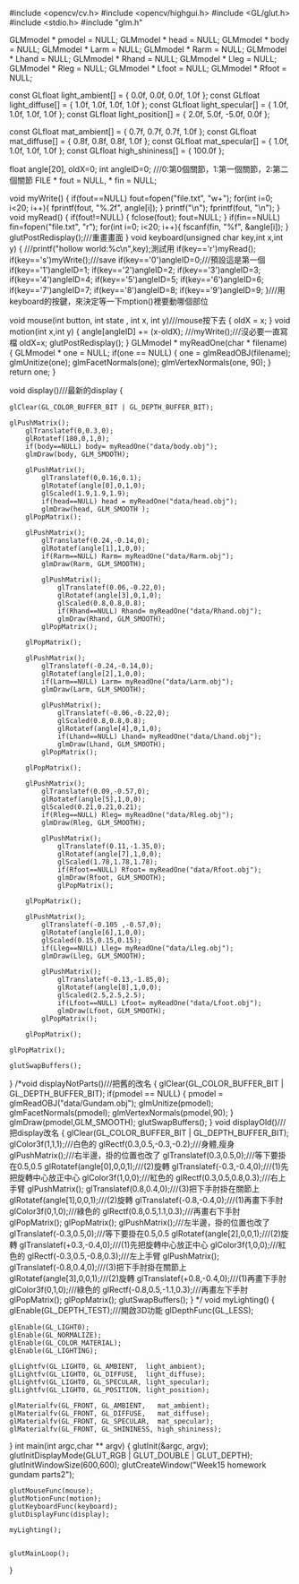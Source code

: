#include <opencv/cv.h>
#include <opencv/highgui.h>
#include <GL/glut.h>
#include <stdio.h>
#include "glm.h"

GLMmodel * pmodel = NULL;
GLMmodel * head = NULL;
GLMmodel * body = NULL;
GLMmodel * Larm = NULL;
GLMmodel * Rarm = NULL;
GLMmodel * Lhand = NULL;
GLMmodel * Rhand = NULL;
GLMmodel * Lleg = NULL;
GLMmodel * Rleg = NULL;
GLMmodel * Lfoot = NULL;
GLMmodel * Rfoot = NULL;

const GLfloat light_ambient[]  = { 0.0f, 0.0f, 0.0f, 1.0f };
const GLfloat light_diffuse[]  = { 1.0f, 1.0f, 1.0f, 1.0f };
const GLfloat light_specular[] = { 1.0f, 1.0f, 1.0f, 1.0f };
const GLfloat light_position[] = { 2.0f, 5.0f, -5.0f, 0.0f };

const GLfloat mat_ambient[]    = { 0.7f, 0.7f, 0.7f, 1.0f };
const GLfloat mat_diffuse[]    = { 0.8f, 0.8f, 0.8f, 1.0f };
const GLfloat mat_specular[]   = { 1.0f, 1.0f, 1.0f, 1.0f };
const GLfloat high_shininess[] = { 100.0f };


float angle[20], oldX=0;
int angleID=0; ///0:第0個關節，1:第一個關節，2:第二個關節
FILE * fout = NULL, * fin = NULL;


void myWrite()
{
    if(fout==NULL) fout=fopen("file.txt", "w+");
    for(int i=0; i<20; i++){
        fprintf(fout, "%.2f", angle[i]);
    }
    printf("\n");
    fprintf(fout, "\n");
}
void myRead()
{
    if(fout!=NULL)
    {
        fclose(fout);
        fout=NULL;
    }
    if(fin==NULL) fin=fopen("file.txt", "r");
    for(int i=0; i<20; i++){
        fscanf(fin, "%f", &angle[i]);
    }
    glutPostRedisplay();///重畫畫面
}
void keyboard(unsigned char key,int x,int y)
{
    ///printf("hollow world:%c\n",key);測試用
    if(key=='r')myRead();
    if(key=='s')myWrite();///save
    if(key=='0')angleID=0;///預設這是第一個
    if(key=='1')angleID=1;
    if(key=='2')angleID=2;
    if(key=='3')angleID=3;
    if(key=='4')angleID=4;
    if(key=='5')angleID=5;
    if(key=='6')angleID=6;
    if(key=='7')angleID=7;
    if(key=='8')angleID=8;
    if(key=='9')angleID=9;
}///用keyboard的按鍵，來決定等一下mption()裡要動哪個部位

void mouse(int button, int state , int x, int y)///mouse按下去
{
    oldX = x;
}
void motion(int x,int y)
{
    angle[angleID] += (x-oldX);
    ///myWrite();///沒必要一直寫檔
    oldX=x;
    glutPostRedisplay();
}
GLMmodel * myReadOne(char * filename)
{
    GLMmodel * one = NULL;
    if(one == NULL)
    {
        one = glmReadOBJ(filename);
        glmUnitize(one);
        glmFacetNormals(one);
        glmVertexNormals(one, 90);
    }
    return one;
}

void display()///最新的display
{

    glClear(GL_COLOR_BUFFER_BIT | GL_DEPTH_BUFFER_BIT);

    glPushMatrix();
        glTranslatef(0,0.3,0);
        glRotatef(180,0,1,0);
        if(body==NULL) body= myReadOne("data/body.obj");
        glmDraw(body, GLM_SMOOTH);

        glPushMatrix();
            glTranslatef(0,0.16,0.1);
            glRotatef(angle[0],0,1,0);
            glScaled(1.9,1.9,1.9);
            if(head==NULL) head = myReadOne("data/head.obj");
            glmDraw(head, GLM_SMOOTH );
        glPopMatrix();

        glPushMatrix();
            glTranslatef(0.24,-0.14,0);
            glRotatef(angle[1],1,0,0);
            if(Rarm==NULL) Rarm= myReadOne("data/Rarm.obj");
            glmDraw(Rarm, GLM_SMOOTH);

            glPushMatrix();
                glTranslatef(0.06,-0.22,0);
                glRotatef(angle[3],0,1,0);
                glScaled(0.8,0.8,0.8);
                if(Rhand==NULL) Rhand= myReadOne("data/Rhand.obj");
                glmDraw(Rhand, GLM_SMOOTH);
            glPopMatrix();

        glPopMatrix();

        glPushMatrix();
            glTranslatef(-0.24,-0.14,0);
            glRotatef(angle[2],1,0,0);
            if(Larm==NULL) Larm= myReadOne("data/Larm.obj");
            glmDraw(Larm, GLM_SMOOTH);

            glPushMatrix();
                glTranslatef(-0.06,-0.22,0);
                glScaled(0.8,0.8,0.8);
                glRotatef(angle[4],0,1,0);
                if(Lhand==NULL) Lhand= myReadOne("data/Lhand.obj");
                glmDraw(Lhand, GLM_SMOOTH);
            glPopMatrix();

        glPopMatrix();

        glPushMatrix();
            glTranslatef(0.09,-0.57,0);
            glRotatef(angle[5],1,0,0);
            glScaled(0.21,0.21,0.21);
            if(Rleg==NULL) Rleg= myReadOne("data/Rleg.obj");
            glmDraw(Rleg, GLM_SMOOTH);

            glPushMatrix();
                glTranslatef(0.11,-1.35,0);
                glRotatef(angle[7],1,0,0);
                glScaled(1.78,1.78,1.78);
                if(Rfoot==NULL) Rfoot= myReadOne("data/Rfoot.obj");
                glmDraw(Rfoot, GLM_SMOOTH);
                glPopMatrix();

        glPopMatrix();

        glPushMatrix();
            glTranslatef(-0.105 ,-0.57,0);
            glRotatef(angle[6],1,0,0);
            glScaled(0.15,0.15,0.15);
            if(Lleg==NULL) Lleg= myReadOne("data/Lleg.obj");
            glmDraw(Lleg, GLM_SMOOTH);

            glPushMatrix();
                glTranslatef(-0.13,-1.85,0);
                glRotatef(angle[8],1,0,0);
                glScaled(2.5,2.5,2.5);
                if(Lfoot==NULL) Lfoot= myReadOne("data/Lfoot.obj");
                glmDraw(Lfoot, GLM_SMOOTH);
            glPopMatrix();

        glPopMatrix();

    glPopMatrix();

    glutSwapBuffers();

}
/*void displayNotParts()///把舊的改名
{
    glClear(GL_COLOR_BUFFER_BIT | GL_DEPTH_BUFFER_BIT);
    if(pmodel == NULL)
    {
        pmodel = glmReadOBJ("data/Gundam.obj");
        glmUnitize(pmodel);
        glmFacetNormals(pmodel);
        glmVertexNormals(pmodel,90);
    }
    glmDraw(pmodel,GLM_SMOOTH);
    glutSwapBuffers();
}
void displayOld()///把display改名
{
    glClear(GL_COLOR_BUFFER_BIT | GL_DEPTH_BUFFER_BIT);
    glColor3f(1,1,1);///白色的
    glRectf(0.3,0.5,-0.3,-0.2);///身體,瘦身
    glPushMatrix();///右半邊，掛的位置也改了
        glTranslatef(0.3,0.5,0);///等下要掛在0.5,0.5
        glRotatef(angle[0],0,0,1);///(2)旋轉
        glTranslatef(-0.3,-0.4,0);///(1)先把旋轉中心放正中心
        glColor3f(1,0,0);///紅色的
        glRectf(0.3,0.5,0.8,0.3);///右上手臂
        glPushMatrix();
        glTranslatef(0.8,0.4,0);///(3)把下手肘掛在關節上
        glRotatef(angle[1],0,0,1);///(2)旋轉
        glTranslatef(-0.8,-0.4,0);///(1)再畫下手肘
        glColor3f(0,1,0);///綠色的
        glRectf(0.8,0.5,1.1,0.3);///再畫右下手肘
        glPopMatrix();
    glPopMatrix();
    glPushMatrix();///左半邊，掛的位置也改了
        glTranslatef(-0.3,0.5,0);///等下要掛在0.5,0.5
        glRotatef(angle[2],0,0,1);///(2)旋轉
        glTranslatef(+0.3,-0.4,0);///(1)先把旋轉中心放正中心
        glColor3f(1,0,0);///紅色的
        glRectf(-0.3,0.5,-0.8,0.3);///左上手臂
        glPushMatrix();
        glTranslatef(-0.8,0.4,0);///(3)把下手肘掛在關節上
        glRotatef(angle[3],0,0,1);///(2)旋轉
        glTranslatef(+0.8,-0.4,0);///(1)再畫下手肘
        glColor3f(0,1,0);///綠色的
        glRectf(-0.8,0.5,-1.1,0.3);///再畫左下手肘
        glPopMatrix();
    glPopMatrix();
    glutSwapBuffers();
}
*/
void myLighting()
{
    glEnable(GL_DEPTH_TEST);///開啟3D功能
    glDepthFunc(GL_LESS);

    glEnable(GL_LIGHT0);
    glEnable(GL_NORMALIZE);
    glEnable(GL_COLOR_MATERIAL);
    glEnable(GL_LIGHTING);

    glLightfv(GL_LIGHT0, GL_AMBIENT,  light_ambient);
    glLightfv(GL_LIGHT0, GL_DIFFUSE,  light_diffuse);
    glLightfv(GL_LIGHT0, GL_SPECULAR, light_specular);
    glLightfv(GL_LIGHT0, GL_POSITION, light_position);

    glMaterialfv(GL_FRONT, GL_AMBIENT,   mat_ambient);
    glMaterialfv(GL_FRONT, GL_DIFFUSE,   mat_diffuse);
    glMaterialfv(GL_FRONT, GL_SPECULAR,  mat_specular);
    glMaterialfv(GL_FRONT, GL_SHININESS, high_shininess);
}
int main(int argc,char ** argv)
{
    glutInit(&argc, argv);
    glutInitDisplayMode(GLUT_RGB | GLUT_DOUBLE | GLUT_DEPTH);
    glutInitWindowSize(600,600);
    glutCreateWindow("Week15 homework gundam parts2");

    glutMouseFunc(mouse);
    glutMotionFunc(motion);
    glutKeyboardFunc(keyboard);
    glutDisplayFunc(display);

    myLighting();


    glutMainLoop();
}
